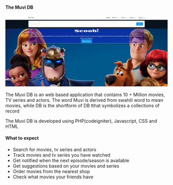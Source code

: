 <div class="container">
	<h4>The Muvi DB</h4>
	<div class="top">
		<img src="public/images/readme.png" alt="Image">
	</div>
	<div class="bottom">
		<p>The Muvi DB is an web based application that contains 10 + Million movies, TV series and actors. The word Muvi is derived from swahili word to mean movies, while DB is the shortform of DB tthat symbolizes a collections of record<p>
		<p>The Muvi DB is developed using PHP(codeigniter), Javascript, CSS and HTML</p> 
		<h4>What to expect</h4>
		  <ul>
                        <li><i class="fa fa-check"></i>Search for movies, tv series and actors</li>
                        <li><i class="fa fa-check"></i>Track movies and tv series you have watched</li>
                        <li><i class="fa fa-check"></i>Get notified when the next episode/season is available</li>
                        <li><i class="fa fa-check"></i>Get suggestions based on your movies and series</li>
                        <li><i class="fa fa-check"></i>Order movies from the nearest shop</li>
                        <li><i class="fa fa-check"></i>Check what movies your friends have</li>
                    </ul>
	</div>
</div>